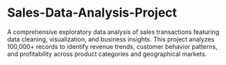 # Sales-Data-Analysis-Project
A comprehensive exploratory data analysis of sales transactions featuring data cleaning, visualization, and business insights. This project analyzes 100,000+ records to identify revenue trends, customer behavior patterns, and profitability across product categories and geographical markets.
